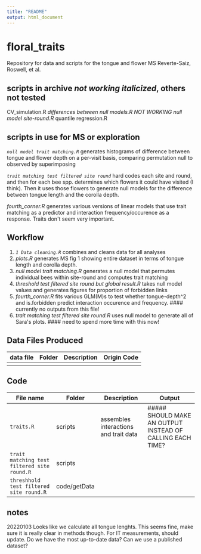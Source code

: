 ```yaml
---
title: "README"
output: html_document
---
```


# floral_traits
Repository for data and scripts for the tongue and flower MS Reverte-Saiz, Roswell, et al. 

## scripts in archive *not working italicized*, others not tested

CV_simulation.R
*differences between null models.R*
*NOT WORKING null model site-round.R*
quantile regression.R

## scripts in use for MS or exploration
*`null model trait matching.R`* generates histograms of difference between
tongue and flower depth on a per-visit basis, comparing permutation null to
observed by superimposing

*`trait matching test filtered site round`* hard codes each site and round, and
then for each bee spp. determines which flowers it could have visited (I think).
Then it uses those flowers to generate null models for the difference between
tongue length and the corolla depth.

*fourth_corner.R* generates various versions of linear models that use trait
matching as a predictor and interaction frequency/occurence as a response.
Traits don't seem very important.


## Workflow
1. *`1 Data cleaning.R`* combines and cleans data for all analyses
1. *plots.R*  generates MS fig 1 showing entire dataset in terms of tongue
length and corolla depth.
1. *null model trait matching.R* generates a null model that permutes individual
bees within site-round and computes trait matching
1. *threshold test filtered site round but global result.R* takes null model
values and generates figures for proportion of forbidden links
1. *fourth_corner.R* fits various GLM(M)s to test whether tongue-depth^2 and
is.forbidden predict interaction occurence and frequency. #### currently no
outputs from this file!
1. *trait matching test filtered site round.R* uses null model to generate all
of Sara's plots. #### need to spend more time with this now!


## Data Files Produced
 data file | Folder     | Description  | Origin Code |
-----------|---------------|------------------------------------- | --------|
 | | | | 

## Code
File name  |Folder     |  Description   | Output
-----------|---------------|----------------------------- |------|
`traits.R`  | scripts |  assembles interactions and trait data| ##### SHOULD MAKE AN OUTPUT INSTEAD OF CALLING EACH TIME?
`trait matching test filtered site round.R`  | scripts |   |
`threshhold test filtered site round.R`|code/getData |  | 

## notes
20220103 Looks like we calculate all tongue lenghts. This seems fine, make sure
it is really clear in methods though. For IT measurements, should update. Do we
have the most up-to-date data? Can we use a published dataset?
